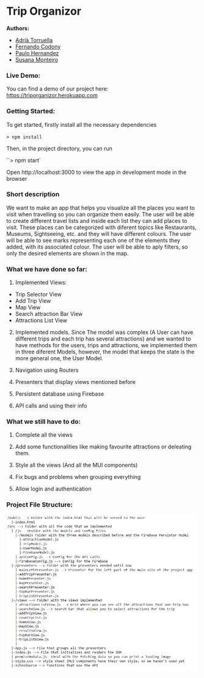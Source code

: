 # Trip Organizor

**Authors:**

- [Adrià Torruella](https://gits-15.sys.kth.se/adriapt)
- [Fernando Codony](https://github.com/fergascod)
- [Paulo Hernandez](https://github.com/paulohj)
- [Susana Monteiro](https://github.com/susmonteiro)

### Live Demo:

You can find a demo of our project here: https://triporganizor.herokuapp.com

### Getting Started:

To get started, firstly install all the necessary dependencies

`> npm install`

Then, in the project directory, you can run

``> npm start`

Open http://localhost:3000 to view the app in development mode in the browser

### Short description

We want to make an app that helps you visualize all the places you want to visit when travelling so you can organize them easily. The user will be able to create different travel lists and inside each list they can add places to visit. These places can be categorized with diferent topics like Restaurants, Museums, Sightseeing, etc. and they will have different colours. The user will be able to see marks representing each one of the elements they added, with its associated colour. The user will be able to aply filters, so only the desired elements are shown in the map.

###

### What we have done so far:

1. Implemented Views:

- Trip Selector View
- Add Trip View
- Map View
- Search attraction Bar View
- Attractions List View

2. Implemented models. Since The model was complex (A User can have different trips and each trip has several attractions) and we wanted to have methods for the users, trips and attractions, we implemented them in three diferent Models, however, the model that keeps the state is the more general one, the User Model.

3. Navigation using Routers

4. Presenters that display views mentioned before

5. Persistent database using Firebase

6. API calls and using their info

### What we still have to do:

1. Complete all the views

2. Add some functionalities like making favourite attractions or deleating them.

3. Style all the views (And all the MUI components)

4. Fix bugs and problems when grouping everything

5. Allow login and authentication

### Project File Structure:

![File Structure](./proposal/Proposal_imgs/file_map.png)

